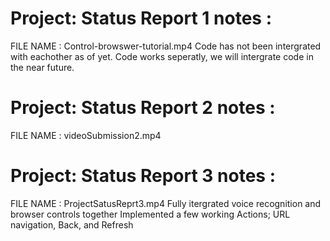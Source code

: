 # Project: Status Report 1 notes : 
FILE NAME : Control-browswer-tutorial.mp4
Code has not been intergrated with eachother as of yet. Code works seperatly, we will intergrate code in the near future.

# Project: Status Report 2 notes : 
FILE NAME : videoSubmission2.mp4

# Project: Status Report 3 notes : 
FILE NAME : ProjectSatusReprt3.mp4
Fully itergrated voice recognition and browser controls together
Implemented a few working Actions; URL navigation, Back, and Refresh

